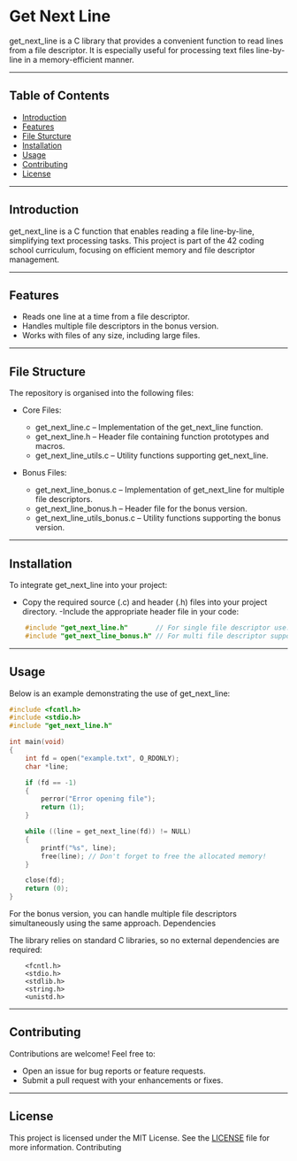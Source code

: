 # Get Next Line

get_next_line is a C library that provides a convenient function to read lines from a file descriptor. It is especially useful for processing text files line-by-line in a memory-efficient manner.

---

## Table of Contents
- [Introduction](#introduction)
- [Features](#features)
- [File Sturcture](#file-structure)
- [Installation](#installation)
- [Usage](#usage)
- [Contributing](#contributing)
- [License](#license)

---

## Introduction
get_next_line is a C function that enables reading a file line-by-line, simplifying text processing tasks. This project is part of the 42 coding school curriculum, focusing on efficient memory and file descriptor management.

---

## Features

- Reads one line at a time from a file descriptor.
- Handles multiple file descriptors in the bonus version.
- Works with files of any size, including large files.

---

## File Structure

The repository is organised into the following files:

- Core Files:
    - get_next_line.c – Implementation of the get_next_line function.
    - get_next_line.h – Header file containing function prototypes and macros.
    - get_next_line_utils.c – Utility functions supporting get_next_line.

- Bonus Files:
    - get_next_line_bonus.c – Implementation of get_next_line for multiple file descriptors.
    - get_next_line_bonus.h – Header file for the bonus version.
    - get_next_line_utils_bonus.c – Utility functions supporting the bonus version.

---

## Installation

To integrate get_next_line into your project:

- Copy the required source (.c) and header (.h) files into your project directory.
-Include the appropriate header file in your code:
```c
    #include "get_next_line.h"       // For single file descriptor use.
    #include "get_next_line_bonus.h" // For multi file descriptor support (bonus version).
```

---

## Usage

Below is an example demonstrating the use of get_next_line:
```c
#include <fcntl.h>
#include <stdio.h>
#include "get_next_line.h"

int main(void)
{
    int fd = open("example.txt", O_RDONLY);
    char *line;

    if (fd == -1)
    {
        perror("Error opening file");
        return (1);
    }

    while ((line = get_next_line(fd)) != NULL)
    {
        printf("%s", line);
        free(line); // Don't forget to free the allocated memory!
    }

    close(fd);
    return (0);
}
```
For the bonus version, you can handle multiple file descriptors simultaneously using the same approach.
Dependencies

The library relies on standard C libraries, so no external dependencies are required:
```
    <fcntl.h>
    <stdio.h>
    <stdlib.h>
    <string.h>
    <unistd.h>
```

---

## Contributing

Contributions are welcome! Feel free to:
- Open an issue for bug reports or feature requests.
- Submit a pull request with your enhancements or fixes.

---

## License

This project is licensed under the MIT License. See the [LICENSE](LICENSE) file for more information.
Contributing
